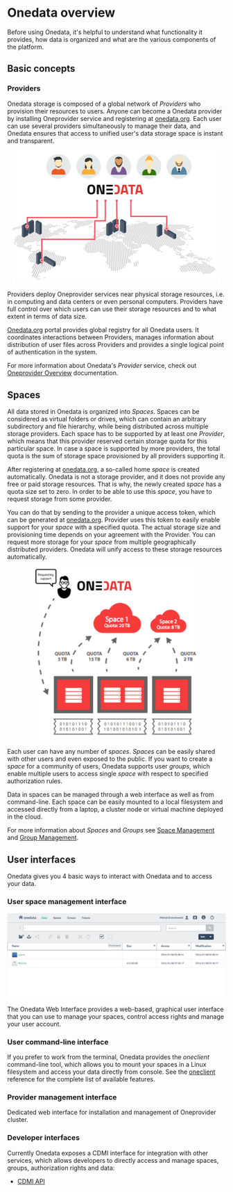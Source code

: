 # Onedata overview

Before using Onedata, it's helpful to understand what functionality it provides, how data is organized and what are the various components of the platform.


## Basic concepts

### Providers
Onedata storage is composed of a global network of *Providers* who provision their resources to users. Anyone can become a Onedata provider by installing Oneprovider service and registering at [onedata.org](onedata.org). Each user can use several providers simultaneously to manage their data, and Onedata ensures that access to unified user's data storage space is instant and transparent.

<p align="center">
<img src="img/overview_3d_map_with_users.png" width="480">
</p>

Providers deploy Oneprovider services near physical storage resources, i.e. in computing and data centers or even personal computers.
Providers have full control over which users can use their storage resources and to what extent in terms of data size.


[Onedata.org](onedata.org) portal provides global registry for all Onedata users. It coordinates interactions between Providers, manages information about distribution of user files across Providers and provides a single logical point of authentication in the system.

For more information about Onedata's  *Provider* service, check out [Oneprovider Overview](provider_overview.md) documentation.

## Spaces
All data stored in Onedata is organized into *Spaces*. Spaces can be considered as virtual folders or drives, which can contain an arbitrary subdirectory and file hierarchy, while being distributed across multiple storage providers. Each space has to be supported by at least one *Provider*, which means that this provider reserved certain storage quota for this particular space. In case a space is supported by more providers, the total quota is the sum of storage space provisioned by all providers supporting it.

After registering at [onedata.org](onedata.org), a so-called home *space* is created automatically. Onedata is not a storage provider, and it does not provide any free or paid storage resources. That is why, the newly created *space* has a quota size set to zero. In order to be able to use this *space*, you have to request storage from some provider.

You can do that by sending to the provider a unique access token, which can be generated at [onedata.org](onedata.org). Provider uses this token to easily enable support for your *space* with a specified quota. The actual storage size and provisioning time depends on your agreement with the Provider. You can request more storage for your *space* from multiple geographically distributed providers. Onedata will unify access to these storage resources automatically.

<p align="center">
<img src="img/spaces_model1.png" width="380">
</p>

Each user can have any number of *spaces*. *Spaces* can be easily shared with other users and even exposed to the public. If you want to create a *space* for a community of users, Onedata supports user *groups*, which enable multiple users to access single *space* with respect to specified authorization rules.

Data in spaces can be managed through a web interface as well as from command-line. Each space can be easily mounted to a local filesystem and accessed directly from a laptop, a cluster node or virtual machine deployed in the cloud.

For more information about *Spaces* and *Groups* see [Space Management](space_management.md) and [Group Management](group_management.md).



## User interfaces

Onedata gives you 4 basic ways to interact with Onedata and to access your data.

### User space management interface

<p align="center">
<img src="img/provider_gui_screen.png" width="780">
</p>

The Onedata Web Interface provides a web-based, graphical user interface that you can use to manage your spaces, control access rights and manage your user account.

### User command-line interface

If you prefer to work from the terminal, Onedata provides the *oneclient* command-line tool, which allows you to mount your spaces in a Linux filesystem and access your data directly from console. See the [oneclient](oneclient.md) reference for the complete list of available features.

### Provider management interface

Dedicated web interface for installation and management of Oneprovider cluster.

### Developer interfaces

Currently Onedata exposes a CDMI interface for integration with other services, which allows developers to directly access and manage spaces, groups, authorization rights and data:

- [CDMI API](cdmi.md)
